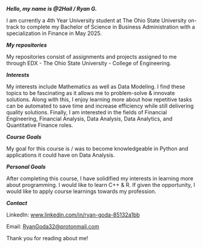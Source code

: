 ***Hello, my name is @2Hail / Ryan G.***

I am currently a 4th Year University student at The Ohio State University on-track to complete my Bachelor of Science in Business Administration with a specialization in Finance in May 2025.

***My repositories***

My repositories consist of assignments and projects assigned to me through EDX - The Ohio State University - College of Engineering. 

***Interests***

My interests include Mathematics as well as Data Modeling. I find these topics to be fascinating as it allows me to problem-solve & innovate solutions.
Along with this, I enjoy learning more about how repetitive tasks can be automated to save time and increase efficiency while still delivering quality solutions.
Finally, I am interested in the fields of Financial Engineering, Financial Analysis, Data Analysis, Data Analytics, and Quantitative Finance roles.

***Course Goals***

My goal for this course is / was to become knowledgeable in Python and applications it could have on Data Analysis.

***Personal Goals***

After completing this course, I have solidified my interests in learning more about programming. I would like to learn C++ & R.
If given the opportunity, I would like to apply course learnings towards my profession.

***Contact***

LinkedIn: www.linkedin.com/in/ryan-goda-85132a1bb

Email: RyanGoda32@protonmail.com

Thank you for reading about me!
